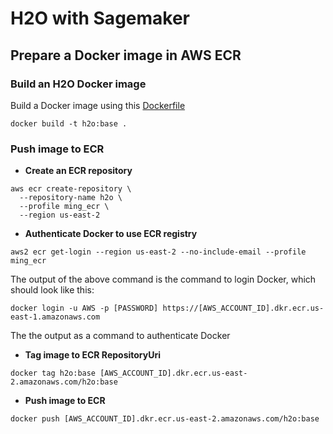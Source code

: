# H2O with Sagemaker

## Prepare a Docker image in AWS ECR
### Build an H2O Docker image

Build a Docker image using this [Dockerfile](Dockerfile)

```
docker build -t h2o:base .
```

### Push image to ECR

* **Create an ECR repository**

```
aws ecr create-repository \
  --repository-name h2o \
  --profile ming_ecr \
  --region us-east-2
```

* **Authenticate Docker to use ECR registry**

```
aws2 ecr get-login --region us-east-2 --no-include-email --profile ming_ecr
```

The output of the above command is the command to login Docker, which should look like this:

```
docker login -u AWS -p [PASSWORD] https://[AWS_ACCOUNT_ID].dkr.ecr.us-east-1.amazonaws.com
```

The the output as a command to authenticate Docker

* **Tag image to ECR RepositoryUri**

```
docker tag h2o:base [AWS_ACCOUNT_ID].dkr.ecr.us-east-2.amazonaws.com/h2o:base
```

* **Push image to ECR**

```
docker push [AWS_ACCOUNT_ID].dkr.ecr.us-east-2.amazonaws.com/h2o:base
```
